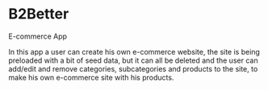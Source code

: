 # B2Better
E-commerce App

In this app a user can create his own e-commerce website, 
the site is being preloaded with a bit of seed data, but it can all be deleted and 
the user can add/edit and remove categories, subcategories and products to the site,
to make his own e-commerce site with his products.


